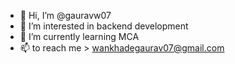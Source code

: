 - 👋 Hi, I’m @gauravw07
- 👀 I’m interested in backend development
- 🌱 I’m currently learning MCA
- 📫 to reach me >
 wankhadegaurav07@gmail.com

<!---
gauravw07/gauravw07 is a ✨ special ✨ repository because its `README.md` (this file) appears on your GitHub profile.
You can click the Preview link to take a look at your changes.
--->
